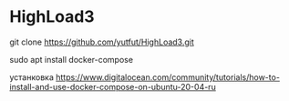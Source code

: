 # HighLoad3

git clone https://github.com/yutfut/HighLoad3.git

sudo apt  install docker-compose

устанковка
https://www.digitalocean.com/community/tutorials/how-to-install-and-use-docker-compose-on-ubuntu-20-04-ru

